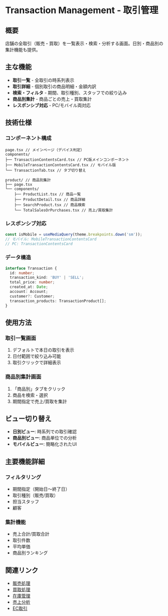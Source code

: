 # Transaction Management - 取引管理

## 概要
店舗の全取引（販売・買取）を一覧表示・検索・分析する画面。日別・商品別の集計機能も提供。

## 主な機能
- **取引一覧** - 全取引の時系列表示
- **取引詳細** - 個別取引の商品明細・金額内訳
- **検索・フィルタ** - 期間、取引種別、スタッフでの絞り込み
- **商品別集計** - 商品ごとの売上・買取集計
- **レスポンシブ対応** - PC/モバイル両対応

## 技術仕様

### コンポーネント構成
```tsx
page.tsx // メインページ（デバイス判定）
components/
├── TransactionContentsCard.tsx // PC版メインコンポーネント
├── MobileTransactionContentsCard.tsx // モバイル版
└── TransactionTab.tsx // タブ切り替え

product/ // 商品別集計
├── page.tsx
└── components/
    ├── ProductList.tsx // 商品一覧
    ├── ProductDetail.tsx // 商品詳細
    ├── SearchProduct.tsx // 商品検索
    └── TotalSalesOrPurchases.tsx // 売上/買取集計
```

### レスポンシブ対応
```typescript
const isMobile = useMediaQuery(theme.breakpoints.down('sm'));
// モバイル: MobileTransactionContentsCard
// PC: TransactionContentsCard
```

### データ構造
```typescript
interface Transaction {
  id: number;
  transaction_kind: 'BUY' | 'SELL';
  total_price: number;
  created_at: Date;
  account: Account;
  customer?: Customer;
  transaction_products: TransactionProduct[];
}
```

## 使用方法

### 取引一覧画面
1. デフォルトで本日の取引を表示
2. 日付範囲で絞り込み可能
3. 取引クリックで詳細表示

### 商品別集計画面
1. 「商品別」タブをクリック
2. 商品を検索・選択
3. 期間指定で売上/買取を集計

## ビュー切り替え
- **日別ビュー**: 時系列での取引確認
- **商品別ビュー**: 商品単位での分析
- **モバイルビュー**: 簡略化されたUI

## 主要機能詳細

### フィルタリング
- 期間指定（開始日〜終了日）
- 取引種別（販売/買取）
- 担当スタッフ
- 顧客

### 集計機能
- 売上合計/買取合計
- 取引件数
- 平均単価
- 商品別ランキング

## 関連リンク
- [販売処理](/auth/(dashboard)/sale/)
- [買取処理](/auth/(dashboard)/purchase/)
- [在庫管理](/auth/(dashboard)/stock/)
- [売上分析](/auth/(dashboard)/sales-analytics/)
- [EC取引](/auth/(dashboard)/ec/transaction/)